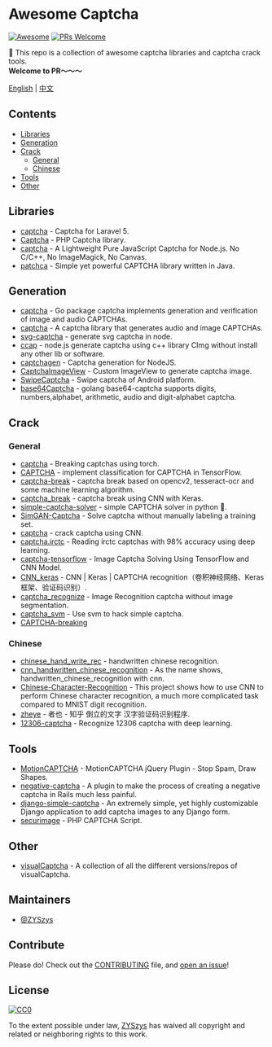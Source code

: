 # Awesome Captcha
[![Awesome](https://awesome.re/badge.svg)](https://awesome.re)
[![PRs Welcome](https://img.shields.io/badge/PRs-welcome-brightgreen.svg?style=flat-square)](http://makeapullrequest.com)

:triangular_flag_on_post:  This repo is a collection of awesome captcha libraries and captcha crack tools.  
**Welcome to PR～～～**

[English](README.md) | [中文](README-zh.md)

## Contents

- [Libraries](#libraries)
- [Generation](#generation)
- [Crack](#crack)
    - [General](#general)
    - [Chinese](#chinese)
- [Tools](#tools)
- [Other](#other)


## Libraries

- [captcha](https://github.com/mewebstudio/captcha) - Captcha for Laravel 5.
- [Captcha](https://github.com/Gregwar/Captcha) - PHP Captcha library.
- [captcha](https://github.com/trekjs/captcha) - A Lightweight Pure JavaScript Captcha for Node.js. No C/C++, No ImageMagick, No Canvas.
- [patchca](https://github.com/pusuo/patchca) - Simple yet powerful CAPTCHA library written in Java.


## Generation
- [captcha](https://github.com/dchest/captcha) - Go package captcha implements generation and verification of image and audio CAPTCHAs.
- [captcha](https://github.com/lepture/captcha) - A captcha library that generates audio and image CAPTCHAs.
- [svg-captcha](https://github.com/lemonce/svg-captcha) - generate svg captcha in node.
- [ccap](https://github.com/DoubleSpout/ccap) - node.js generate captcha using c++ library CImg without install any other lib or software.
- [captchagen](https://github.com/contra/captchagen) - Captcha generation for NodeJS.
- [CaptchaImageView](https://github.com/jineshfrancs/CaptchaImageView) - Custom ImageView to generate captcha image.
- [SwipeCaptcha](https://github.com/mcxtzhang/SwipeCaptcha) - Swipe captcha of Android platform.
- [base64Captcha](https://github.com/mojocn/base64Captcha) - golang base64-captcha supports digits, numbers,alphabet, arithmetic, audio and digit-alphabet captcha.


## Crack

### General
- [captcha](https://github.com/arunpatala/captcha) - Breaking captchas using torch.
- [CAPTCHA](https://github.com/zakizhou/CAPTCHA) - implement classification for CAPTCHA in TensorFlow.
- [captcha-break](https://github.com/nladuo/captcha-break) - captcha break based on opencv2, tesseract-ocr and some machine learning algorithm.
- [captcha_break](https://github.com/ypwhs/captcha_break) - captcha break using CNN with Keras.
- [simple-captcha-solver](https://github.com/ptigas/simple-captcha-solver) - simple CAPTCHA solver in python 🐍.
- [SimGAN-Captcha](https://github.com/rickyhan/SimGAN-Captcha) - Solve captcha without manually labeling a training set.
- [captcha](https://github.com/HLearning/captcha) - crack captcha using CNN.
- [captcha.irctc](https://github.com/arunpatala/captcha.irctc) - Reading irctc captchas with 98% accuracy using deep learning.
- [captcha-tensorflow](https://github.com/JackonYang/captcha-tensorflow) - Image Captcha Solving Using TensorFlow and CNN Model.
- [CNN_keras](https://github.com/skyduy/CNN_keras) - CNN | Keras | CAPTCHA recognition（卷积神经网络、Keras框架、验证码识别）.
- [captcha_recognize](https://github.com/PatrickLib/captcha_recognize) - Image Recognition captcha without image segmentation.
- [captcha_svm](https://github.com/zhengwh/captcha-svm) - Use svm to hack simple captcha.
- [CAPTCHA-breaking](https://github.com/lllcho/CAPTCHA-breaking)

### Chinese
- [chinese_hand_write_rec](https://github.com/burness/tensorflow-101/tree/master/chinese_hand_write_rec/src) - handwritten chinese recognition.
- [cnn_handwritten_chinese_recognition](https://github.com/taosir/cnn_handwritten_chinese_recognition) - As the name shows, handwritten_chinese_recognition with cnn.
- [Chinese-Character-Recognition](https://github.com/soloice/Chinese-Character-Recognition) - This project shows how to use CNN to perform Chinese character recognition, a much more complicated task compared to MNIST digit recognition.
- [zheye](https://github.com/muchrooms/zheye) - 者也 - 知乎 倒立的文字 汉字验证码识别程序.
- [12306-captcha](https://github.com/aaronshan/12306-captcha) - Recognize 12306 captcha with deep learning. 


## Tools

- [MotionCAPTCHA](https://github.com/wjcrowcroft/MotionCAPTCHA) - MotionCAPTCHA jQuery Plugin - Stop Spam, Draw Shapes.
- [negative-captcha](https://github.com/subwindow/negative-captcha) - A plugin to make the process of creating a negative captcha in Rails much less painful.
- [django-simple-captcha](https://github.com/mbi/django-simple-captcha) - An extremely simple, yet highly customizable Django application to add captcha images to any Django form.
- [securimage](https://github.com/dapphp/securimage) - PHP CAPTCHA Script.


## Other

- [visualCaptcha](https://github.com/emotionLoop/visualCaptcha) - A collection of all the different versions/repos of visualCaptcha.


## Maintainers

- [@ZYSzys](https://github.com/ZYSzys)


## Contribute

Please do! Check out the [CONTRIBUTING](CONTRIBUTING.md) file, and [open an issue](https://github.com/ZYSzys/awesome-captcha/issues/new)!


## License

[![CC0](http://mirrors.creativecommons.org/presskit/buttons/88x31/svg/cc-zero.svg)](https://creativecommons.org/publicdomain/zero/1.0/)

To the extent possible under law, [ZYSzys](https://github.com/ZYSzys) has waived all copyright and related or neighboring rights to this work.
